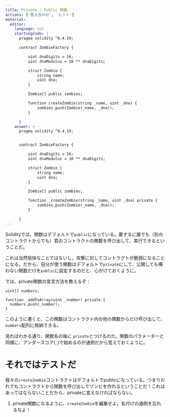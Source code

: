 ```yaml
---
title: Private / Public 関数
actions: ['答え合わせ', 'ヒント']
material:
  editor:
    language: sol
    startingCode: |
      pragma solidity ^0.4.19;

      contract ZombieFactory {

          uint dnaDigits = 16;
          uint dnaModulus = 10 ** dnaDigits;

          struct Zombie {
              string name;
              uint dna;
          }

          Zombie[] public zombies;

          function createZombie(string _name, uint _dna) {
              zombies.push(Zombie(_name, _dna));
          }

      }
    answer: >
      pragma solidity ^0.4.19;


      contract ZombieFactory {

          uint dnaDigits = 16;
          uint dnaModulus = 10 ** dnaDigits;

          struct Zombie {
              string name;
              uint dna;
          }

          Zombie[] public zombies;

          function _createZombie(string _name, uint _dna) private {
              zombies.push(Zombie(_name, _dna));
          }

      }
---
```


Solidityでは、関数はデフォルトで`public`になっている。要するに誰でも（別のコントラクトからでも）君のコントラクトの関数を呼び出して、実行できるということだ。 

これは当然愉快なことではないし、攻撃に対してコントラクトが脆弱になることになる。だから、自分が使う関数はデフォルトで`private`にして、公開しても構わない関数だけを`public`に設定するのだと、心がけておくように。

では、private関数の宣言方法を教えるぞ：

```
uint[] numbers;

function _addToArray(uint _number) private {
  numbers.push(_number);
}
```
このように書くと、この関数はコントラクト内の他の関数からだけ呼び出して、`numbers`配列に格納できる。

見ればわかる通り、関数名の後に `private`とつけるのだ。関数のパラメーターと同様に、アンダースコア(`_`)で始めるのが通例だから覚えておくように。

# それではテストだ

我々の`createZombie`コントラクトはデフォルトでpublicになっている。つまりだれでもコントラクトから関数を呼び出してゾンビを作れるということだ！これはあってはならないことだから、privateに変えなければならない。

1. private関数になるように、`createZombie`を編集せよ。名付けの通例を忘れるなよ！
